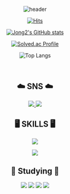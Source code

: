 <div align="center">
  
![header](https://capsule-render.vercel.app/api?type=rounded&text=Jong2&color=006856&fontColor=ffffff&fontSize=70&animation=fadeIn&fontAlignY=55)
<br>

[![Hits](https://hits.seeyoufarm.com/api/count/incr/badge.svg?url=https%3A%2F%2Fgithub.com%2Fehdclr&count_bg=%2379C83D&title_bg=%23555555&icon=&icon_color=%23E7E7E7&title=hits&edge_flat=false)](https://hits.seeyoufarm.com)

[![Jong2's GitHub stats](https://github-readme-stats.vercel.app/api?username=ehdclr&include_all_commits=true&theme=nord&hide_border=true&count_private=true)](https://github.com/ehdclr/github-readme-stats)

[![Solved.ac Profile](http://mazassumnida.wtf/api/generate_badge?boj=ehdclr)](https://solved.ac/ehdclr)
<br>

![Top Langs](https://github-readme-stats.vercel.app/api/top-langs/?username=ehdclr&layout=compact&theme=dark)

<br>

## ☁️ SNS ☁️
<a href="https://www.instagram.com/twonowbell" target="_blank">
<img src="https://img.shields.io/badge/Instagram-E4405F?style=for-the-badge&logo=Instagram&logoColor=white"/>
</a>
<a href="mailto:ehdclr@gmail.com">
<img src="https://img.shields.io/badge/Gmail-EA4335?style=for-the-badge&logo=Gmail&logoColor=white"> 
</a>

## 🖥️ SKILLS 🖥️

<p align="center">
  <a href="https://skillicons.dev">
    <img src="https://skillicons.dev/icons?i=mysql,postgres,sequelize,mongodb,elasticsearch,redis,linux,aws,js,ts,jest" />
  </a>
</p>
<p align="center">
  <a href="https://skillicons.dev">
    <img src="https://skillicons.dev/icons?i=tailwind,react,nextjs,nodejs,nestjs,express,nginx,kubernetes,docker,git" />
  </a>
</p>

## 📗 Studying 📗

<p align="center">
  <img src="https://img.shields.io/badge/prometheus-E6522C?style=flat-square&logo=prometheus&logoColor=white"> 
  <img src="https://img.shields.io/badge/Jenkins-D24939?style=flat-square&logo=jenkins&logoColor=white"> 
  <img src="https://img.shields.io/badge/Argo-EF7B4D?style=flat-square&logo=argo&logoColor=white"> 
  <img src="https://img.shields.io/badge/Grafana-F46800?style=flat-square&logo=grafana&logoColor=white">
</p>

</div>

<!--
**ehdclr/ehdclr** is a ✨ _special_ ✨ repository because its `README.md` (this file) appears on your GitHub profile.

Here are some ideas to get you started:

- 🔭 I’m currently working on ...
- 🌱 I’m currently learning ...
- 👯 I’m looking to collaborate on ...
- 🤔 I’m looking for help with ...
- 💬 Ask me about ...
- 📫 How to reach me: ...
- 😄 Pronouns: ...
- ⚡ Fun fact: ...
-->
